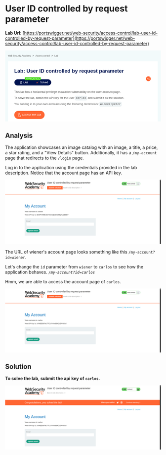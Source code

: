 # User ID controlled by request parameter

**Lab Url**: [https://portswigger.net/web-security/access-control/lab-user-id-controlled-by-request-parameter](https://portswigger.net/web-security/access-control/lab-user-id-controlled-by-request-parameter)

![Lab Description](img/lab-description.png)

## Analysis

The application showcases an image catalog with an image, a title, a price, a star rating, and a "View Details" button. Additionally, it has a `/my-account` page that redirects to the `/login` page.

Log in to the application using the credentials provided in the lab description. Notice that the account page has an API key.

![My Account Page](img/account-page.png)

The URL of wiener's account page looks something like this `/my-account?id=wiener`.

Let's change the `id` parameter from `wiener` to `carlos` to see how the application behaves. *`/my-account?id=carlos`*

Hmm, we are able to access the account page of `carlos`.

![Carlos Account Page](img/carlos-account-page.png)

## Solution

**To solve the lab, submit the api key of `carlos`.**

![Lab Solved](img/lab-solved.png)
